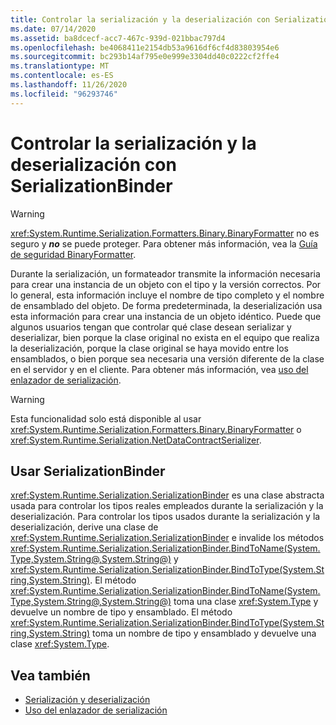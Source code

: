 ```yaml
---
title: Controlar la serialización y la deserialización con SerializationBinder
ms.date: 07/14/2020
ms.assetid: ba8dcecf-acc7-467c-939d-021bbac797d4
ms.openlocfilehash: be4068411e2154db53a9616df6cf4d83803954e6
ms.sourcegitcommit: bc293b14af795e0e999e3304dd40c0222cf2ffe4
ms.translationtype: MT
ms.contentlocale: es-ES
ms.lasthandoff: 11/26/2020
ms.locfileid: "96293746"
---
```

# <a name="controlling-serialization-and-deserialization-with-serializationbinder"></a>Controlar la serialización y la deserialización con SerializationBinder

> [!WARNING]
> <xref:System.Runtime.Serialization.Formatters.Binary.BinaryFormatter> no es seguro y ***no*** se puede proteger. Para obtener más información, vea la [Guía de seguridad BinaryFormatter](../../../standard/serialization/binaryformatter-security-guide.md).

Durante la serialización, un formateador transmite la información necesaria para crear una instancia de un objeto con el tipo y la versión correctos. Por lo general, esta información incluye el nombre de tipo completo y el nombre de ensamblado del objeto. De forma predeterminada, la deserialización usa esta información para crear una instancia de un objeto idéntico. Puede que algunos usuarios tengan que controlar qué clase desean serializar y deserializar, bien porque la clase original no exista en el equipo que realiza la deserialización, porque la clase original se haya movido entre los ensamblados, o bien porque sea necesaria una versión diferente de la clase en el servidor y en el cliente. Para obtener más información, vea [uso del enlazador de serialización](../samples/usage-of-serialization-binder.md).  
  
> [!WARNING]
> Esta funcionalidad solo está disponible al usar <xref:System.Runtime.Serialization.Formatters.Binary.BinaryFormatter> o <xref:System.Runtime.Serialization.NetDataContractSerializer>.  
  
## <a name="using-serializationbinder"></a>Usar SerializationBinder  

 <xref:System.Runtime.Serialization.SerializationBinder> es una clase abstracta usada para controlar los tipos reales empleados durante la serialización y la deserialización. Para controlar los tipos usados durante la serialización y la deserialización, derive una clase de <xref:System.Runtime.Serialization.SerializationBinder> e invalide los métodos <xref:System.Runtime.Serialization.SerializationBinder.BindToName(System.Type,System.String@,System.String@)> y <xref:System.Runtime.Serialization.SerializationBinder.BindToType(System.String,System.String)>. El método <xref:System.Runtime.Serialization.SerializationBinder.BindToName(System.Type,System.String@,System.String@)> toma una clase <xref:System.Type> y devuelve un nombre de tipo y ensamblado. El método <xref:System.Runtime.Serialization.SerializationBinder.BindToType(System.String,System.String)> toma un nombre de tipo y ensamblado y devuelve una clase <xref:System.Type>.  
  
## <a name="see-also"></a>Vea también

- [Serialización y deserialización](serialization-and-deserialization.md)
- [Uso del enlazador de serialización](../samples/usage-of-serialization-binder.md)
